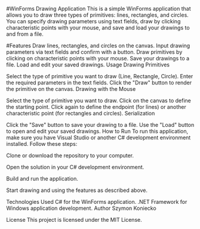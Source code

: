 #WinForms Drawing Application
This is a simple WinForms application that allows you to draw three types of primitives: lines, rectangles, and circles. You can specify drawing parameters using text fields, draw by clicking characteristic points with your mouse, and save and load your drawings to and from a file.

#Features
Draw lines, rectangles, and circles on the canvas.
Input drawing parameters via text fields and confirm with a button.
Draw primitives by clicking on characteristic points with your mouse.
Save your drawings to a file.
Load and edit your saved drawings.
Usage
Drawing Primitives

Select the type of primitive you want to draw (Line, Rectangle, Circle).
Enter the required parameters in the text fields.
Click the "Draw" button to render the primitive on the canvas.
Drawing with the Mouse

Select the type of primitive you want to draw.
Click on the canvas to define the starting point.
Click again to define the endpoint (for lines) or another characteristic point (for rectangles and circles).
Serialization

Click the "Save" button to save your drawing to a file.
Use the "Load" button to open and edit your saved drawings.
How to Run
To run this application, make sure you have Visual Studio or another C# development environment installed. Follow these steps:

Clone or download the repository to your computer.

Open the solution in your C# development environment.

Build and run the application.

Start drawing and using the features as described above.

Technologies Used
C# for the WinForms application.
.NET Framework for Windows application development.
Author
Szymon Koniecko

License
This project is licensed under the MIT License.
